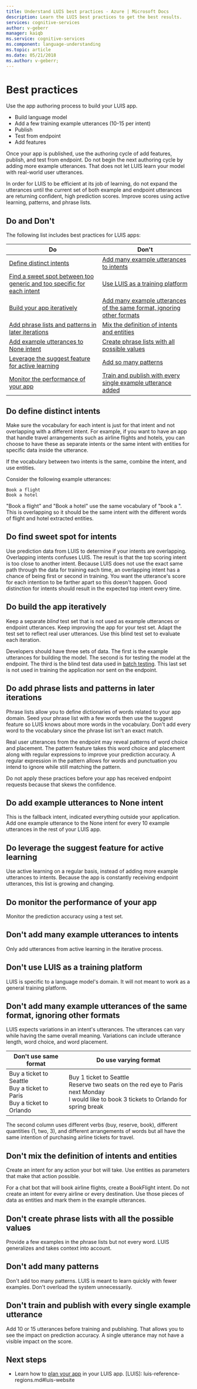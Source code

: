 ```yaml
---
title: Understand LUIS best practices - Azure | Microsoft Docs
description: Learn the LUIS best practices to get the best results.
services: cognitive-services
author: v-geberr
manager: kaiqb
ms.service: cognitive-services
ms.component: language-understanding
ms.topic: article
ms.date: 05/21/2018
ms.author: v-geberr;
---
```

# Best practices
Use the app authoring process to build your LUIS app. 

* Build language model
* Add a few training example utterances (10-15 per intent)
* Publish 
* Test from endpoint 
* Add features

Once your app is published, use the authoring cycle of add features, publish, and test from endpoint. Do not begin the next authoring cycle by adding more example utterances. That does not let LUIS learn your model with real-world user utterances. 

In order for LUIS to be efficient at its job of learning, do not expand the utterances until the current set of both example and endpoint utterances are returning confident, high prediction scores. Improve scores using active learning, patterns, and phrase lists. 

## Do and Don't
The following list includes best practices for LUIS apps:

|Do|Don't|
|--|--|
|[Define distinct intents](#do-define-distinct-intents) |[Add many example utterances to intents](#dont-add-many-example-utterances-to-intents) |
|[Find a sweet spot between too generic and too specific for each intent](#do-find-sweet-spot-for-intents)|[Use LUIS as a training platform](#dont-use-luis-as-a-training-platform)|
|[Build your app iteratively](#do-build-the-app-iteratively)|[Add many example utterances of the same format, ignoring other formats](#dont-add-many-example-utterances-of-the-same-format-ignoring-other-formats)|
|[Add phrase lists and patterns in later iterations](#do-add-phrase-lists-and-patterns-in-later-iterations)|[Mix the definition of intents and entities](#dont-mix-the-definition-of-intents-and-entities)|
|[Add example utterances to None intent](#do-add-example-utterances-to-none-intent)|[Create phrase lists with all possible values](#dont-create-phrase-lists-with-all-the-possible-values)|
|[Leverage the suggest feature for active learning](#do-leverage-the-suggest-feature-for-active-learning)|[Add so many patterns](#dont-add-many-patterns)|
|[Monitor the performance of your app](#do-monitor-the-performance-of-your-app)|[Train and publish with every single example utterance added](#dont-train-and-publish-with-every-single-example-utterance)|

## Do define distinct intents
Make sure the vocabulary for each intent is just for that intent and not overlapping with a different intent. For example, if you want to have an app that handle travel arrangements such as airline flights and hotels, you can choose to have these as separate intents or the same intent with entities for specific data inside the utterance.

If the vocabulary between two intents is the same, combine the intent, and use entities. 

Consider the following example utterances:

```
Book a flight
Book a hotel
```

"Book a flight" and "Book a hotel" use the same vocabulary of "book a ". This is overlapping so it should be the same intent with the different words of flight and hotel extracted entities. 

## Do find sweet spot for intents
Use prediction data from LUIS to determine if your intents are overlapping. Overlapping intents confuses LUIS. The result is that the top scoring intent is too close to another intent. Because LUIS does not use the exact same path through the data for training each time, an overlapping intent has a chance of being first or second in training. You want the utterance's score for each intention to be farther apart so this doesn't happen. Good distinction for intents should result in the expected top intent every time. 
 
## Do build the app iteratively
Keep a separate *blind* test set that is not used as example utterances or endpoint utterances. Keep improving the app for your test set. Adapt the test set to reflect real user utterances. Use this blind test set to evaluate each iteration. 

Developers should have three sets of data. The first is the example utterances for building the model. The second is for testing the model at the endpoint. The third is the blind test data used in [batch testing](luis-how-to-batch-test.md). This last set is not used in training the application nor sent on the endpoint.  

## Do add phrase lists and patterns in later iterations
Phrase lists allow you to define dictionaries of words related to your app domain. Seed your phrase list with a few words then use the suggest feature so LUIS knows about more words in the vocabulary. Don't add every word to the vocabulary since the phrase list isn't an exact match. 

Real user utterances from the endpoint may reveal patterns of word choice and placement. The pattern feature takes this word choice and placement along with regular expressions to improve your prediction accuracy. A regular expression in the pattern allows for words and punctuation you intend to ignore while still matching the pattern. 

Do not apply these practices before your app has received endpoint requests because that skews the confidence.  

## Do add example utterances to None intent
This is the fallback intent, indicated everything outside your application. Add one example utterance to the None intent for every 10 example utterances in the rest of your LUIS app.

## Do leverage the suggest feature for active learning
Use active learning on a regular basis, instead of adding more example utterances to intents. Because the app is constantly receiving endpoint utterances, this list is growing and changing.

## Do monitor the performance of your app
Monitor the prediction accuracy using a test set. 

## Don't add many example utterances to intents
Only add utterances from active learning in the iterative process. 

## Don't use LUIS as a training platform
LUIS is specific to a language model's domain. It will not meant to work as a general training platform. 

## Don't add many example utterances of the same format, ignoring other formats
LUIS expects variations in an intent's utterances. The utterances can vary while having the same overall meaning. Variations can include utterance length, word choice, and word placement. 

|Don't use same format|Do use varying format|
|--|--|
|Buy a ticket to Seattle<br>Buy a ticket to Paris<br>Buy a ticket to Orlando|Buy 1 ticket to Seattle<br>Reserve two seats on the red eye to Paris next Monday<br>I would like to book 3 tickets to Orlando for spring break|

The second column uses different verbs (buy, reserve, book), different quantities (1, two, 3), and different arrangements of words but all have the same intention of purchasing airline tickets for travel. 

## Don't mix the definition of intents and entities
Create an intent for any action your bot will take. Use entities as parameters that make that action possible. 

For a chat bot that will book airline flights, create a BookFlight intent. Do not create an intent for every airline or every destination. Use those pieces of data as entities and mark them in the example utterances. 

## Don't create phrase lists with all the possible values
Provide a few examples in the phrase lists but not every word. LUIS generalizes and takes context into account. 

## Don't add many patterns
Don't add too many patterns. LUIS is meant to learn quickly with fewer examples. Don't overload the system unnecessarily.

## Don't train and publish with every single example utterance
Add 10 or 15 utterances before training and publishing. That allows you to see the impact on prediction accuracy. A single utterance may not have a visible impact on the score. 

## Next steps

* Learn how to [plan your app](plan-your-app.md) in your LUIS app.
[LUIS]: luis-reference-regions.md#luis-website

